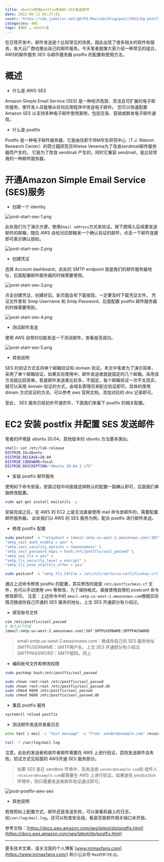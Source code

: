 ```yaml
---
title: ubuntu使用postfix和AWS-SES发送邮件
date: 2022-06-11 01:27:01
cover: 'https://cdn.jsdelivr.net/gh/FX-Max/cdn/blog/post/2022/bg-postfix-aws-ses.png'
categories: AWS
tags: [AWS , ubuntu]
---
```



在日常开发中，邮件发送是个比较常见的场景。因此出现了很多相关的软件和服务，各大云厂商也推出自己的邮件服务。今天笔者就像大家介绍一种常见的组合，AWS的邮件服务 SES 与邮件服务器 postfix 的配置和使用方法。
# 概述

- 什么是 AWS-SES

Amazon Simple Email Service (SES) 是一种经济高效、灵活且可扩展的电子邮件服务，使开发人员能够从任何应用程序中发送电子邮件。 您可以快速配置Amazon SES 以支持多种电子邮件使用案例，包括交易、营销或群发电子邮件通信。

- 什么是 postfix

Postfix 是一种电子邮件服务器，它是由任职于IBM华生研究中心（T.J. Watson Research Center）的荷兰籍研究员Wietse Venema为了改良sendmail邮件服务器而产生的。
它是为了改良 sendmail 产生的，同时它兼容 sendmail，是比较常用的一种邮件服务器。
# 开通Amazon Simple Email Service (SES)服务

- 创建一个 identity

![post-start-ses-1.png](https://cdn.jsdelivr.net/gh/FX-Max/cdn/blog/post/2022/post-start-ses-1.png)

此处我们为了演示方便，使用`Email address`方式来验证。按下图填入后续要发送邮件的邮箱，随后 AWS 会给对应邮箱发一个确认验证的邮件，点击一下邮件连接即可表示确认授权。

![post-start-ses-2.png](https://cdn.jsdelivr.net/gh/FX-Max/cdn/blog/post/2022/post-start-ses-2.png)

- 创建凭证

选择 Account dashboard，此处的 SMTP endpoint 就是我们的邮件服务器地址，后面配置邮件服务器的时候需要使用。

![post-start-ses-3.png](https://cdn.jsdelivr.net/gh/FX-Max/cdn/blog/post/2022/post-start-ses-3.png)

点击创建凭证，创建好后，新页面会有下载按钮，一定要及时下载凭证文件。
凭证文件里有 Smtp Username 和 Smtp Password，后面配置 postfix 邮件服务器的时候需要用到。

![post-start-ses-4.png](https://cdn.jsdelivr.net/gh/FX-Max/cdn/blog/post/2022/post-start-ses-4.png)

- 测试邮件发送

使用 AWS 自带的功能发送一下测试邮件，查看是否成功。

![post-start-ses-5.png](https://cdn.jsdelivr.net/gh/FX-Max/cdn/blog/post/2022/post-start-ses-5.png)

- 其他说明

SES 的验证方式支持单个邮箱验证和 domain 验证。本文中笔者为了演示简单，采用了单个邮箱验证，如果实际使用中，邮件发送者就是固定的几个邮箱，采用该方法就比较简单。若是邮件发送者比较多，不固定，每个邮箱验证一次不太现实，就可以采用 domain 验证的方式，由域名管理员来配合验证即可，具体的使用 dimain 方式验证的方法，可以参考 aws 官网文档，添加对应的 dns 记录即可。

至此， SES 服务已经初步开通完毕，下面我们来看下 postfix 的相关配置。
# EC2 安装 postfix 并配置 SES 发送邮件
笔者的环境是 ubuntu 20.04，其他版本的 ubuntu 方法基本类似。
```bash
shell> cat /etc/lsb-release
DISTRIB_ID=Ubuntu
DISTRIB_RELEASE=20.04
DISTRIB_CODENAME=focal
DISTRIB_DESCRIPTION="Ubuntu 20.04.3 LTS"
```

- 安装 postfix 邮件服务

使用如下命令安装，安装过程中间直接选择默认的配置一路确认即可，后面我们单独修改配置。
```bash
sudo apt-get install mailutils -y
```
安装完成之后，在 AWS 的 EC2 上是无法直接使用 mail 命令发邮件的，需要配置邮件服务器。
此处我们以 AWS 的 SES 服务为例，配合 postfix 进行邮件发送。

- 修改 postfix 配置
```bash
sudo postconf -e "relayhost = [email-smtp.us-west-2.amazonaws.com]:587" \
"smtp_sasl_auth_enable = yes" \
"smtp_sasl_security_options = noanonymous" \
"smtp_sasl_password_maps = hash:/etc/postfix/sasl_passwd" \
"smtp_use_tls = yes" \
"smtp_tls_security_level = encrypt" \
"smtp_tls_note_starttls_offer = yes"

sudo postconf -e "smtp_tls_CAfile = /etc/ssl/certs/ca-certificates.crt"
```
通过上述命令修改 postfix 的配置，其实修改的就是 `/etc/postfix/main.cf` 文件，也可以手动使用 vim 等修改，为了保持格式，直接使用自带的 postconf 命令修改即可。
注意：上述命令中的 `email-smtp.us-west-2.amazonaws.com`根据实际情况换成你自己开通的 SES 服务的地址，上文 SES 开通部分有介绍过。

- 填写账号文件
```bash
vim /etc/postfix/sasl_passwd
# 输入如下内容
[email-smtp.us-west-2.amazonaws.com]:587 SMTPUSERNAME:SMTPPASSWORD
```
> email-smtp.us-west-2.amazonaws.com：换成你自己的 SES 服务地址
> SMTPUSERNAME：SMTP用户名，上文 SES 开通部分有介绍过
> SMTPPASSWORD：SMTP密码，同上

- 编码账号文件和修改权限
```bash
sudo postmap hash:/etc/postfix/sasl_passwd

sudo chown root:root /etc/postfix/sasl_passwd
sudo chown root:root /etc/postfix/sasl_passwd.db
sudo chmod 0600 /etc/postfix/sasl_passwd
sudo chmod 0600 /etc/postfix/sasl_passwd.db
```

- 重启 postfix 服务
```bash
systemctl reload postfix
```

- 测试邮件发送并查看日志
```bash
echo test | mail -s "test message" -a "From: sender@example.com" receiver@example.com

tail -f /var/log/mail.log
```
注意，此处的发送者和收件者邮件需要在 AWS 上进行验证，否则发送邮件会失败。验证方式见前面的 AWS开通 SES 服务部分。
> 如果 SES 是在 sandbox 环境中，则发送者 `sender@example.com`和 收件人`receiver@example.com`都需要在 AWS 上进行验证。如果是在 production 环境中，则只需要发送者邮件验证通过即可。

![post-postfix-aws-ses](https://cdn.jsdelivr.net/gh/FX-Max/cdn/blog/post/2022/post-postfix-aws-ses.png)

- 其他说明

若按照如上配置方式，邮件还是发送失败，可以查看机器上的日志，如`/var/log/mail.log`。还可以检查安全组，看是否是邮件相关端口未开放。

参考文档：[https://docs.aws.amazon.com/ses/latest/dg/postfix.html](https://docs.aws.amazon.com/ses/latest/dg/postfix.html)

----
更多技术文章，请关注我的个人博客 [www.immaxfang.com](https://www.immaxfang.com/) 和小公众号 `Max的学习札记`。
